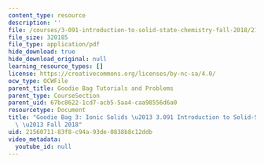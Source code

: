 ```yaml
---
content_type: resource
description: ''
file: /courses/3-091-introduction-to-solid-state-chemistry-fall-2018/2156071183f8c94a93de0838b8c12ddb_MIT3_091F18_GB3.pdf
file_size: 320185
file_type: application/pdf
hide_download: true
hide_download_original: null
learning_resource_types: []
license: https://creativecommons.org/licenses/by-nc-sa/4.0/
ocw_type: OCWFile
parent_title: Goodie Bag Tutorials and Problems
parent_type: CourseSection
parent_uid: 67bc8622-1cd7-acb5-5aa4-caa98556d6a0
resourcetype: Document
title: "Goodie Bag 3: Ionic Solids \u2013 3.091 Introduction to Solid-State Chemistry\
  \ \u2013 Fall 2018"
uid: 21560711-83f8-c94a-93de-0838b8c12ddb
video_metadata:
  youtube_id: null
---
```

